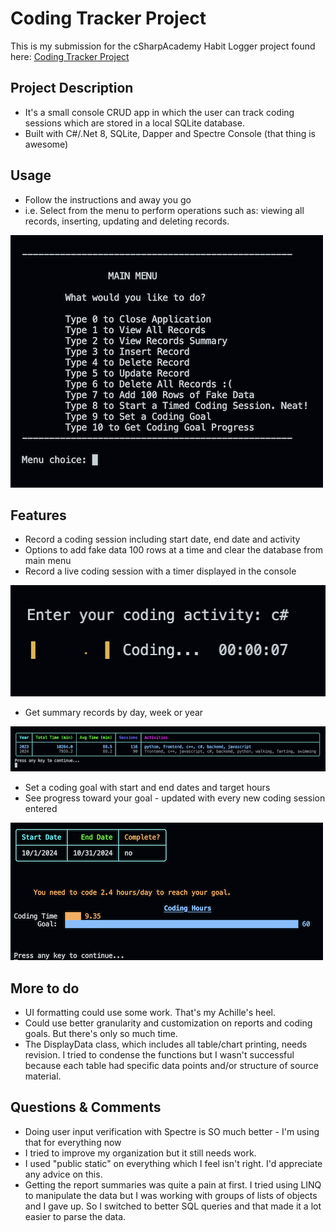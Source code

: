 
# Coding Tracker Project

This is my submission for the cSharpAcademy Habit Logger project found here: [Coding Tracker Project](https://thecsharpacademy.com/project/13/coding-tracker)


## Project Description
- It's a small console CRUD app in which the user can track coding sessions which are stored in a local SQLite database.
- Built with C#/.Net 8, SQLite, Dapper and Spectre Console (that thing is awesome)


## Usage
- Follow the instructions and away you go
- i.e. Select from the menu to perform operations such as: viewing all records, inserting, updating and deleting records.

![Main menu screen](/images/mainmenu.png)

## Features
- Record a coding session including start date, end date and activity
- Options to add fake data 100 rows at a time and clear the database from main menu
- Record a live coding session with a timer displayed in the console

![stopwatch timer for coding session](/images/livecoding.png)

- Get summary records by day, week or year

![annual summary of records](/images/recordsummary.png)

- Set a coding goal with start and end dates and target hours
- See progress toward your goal - updated with every new coding session entered

![coding goal progress](/images/goalprogress.png)


## More to do
- UI formatting could use some work. That's my Achille's heel.
- Could use better granularity and customization on reports and coding goals. But there's only so much time.
- The DisplayData class, which includes all table/chart printing, needs revision. I tried to condense the functions but I wasn't successful because each table had specific data points and/or structure of source material.


## Questions & Comments
- Doing user input verification with Spectre is SO much better - I'm using that for everything now
- I tried to improve my organization but it still needs work. 
- I used "public static" on everything which I feel isn't right. I'd appreciate any advice on this.
- Getting the report summaries was quite a pain at first. I tried using LINQ to manipulate the data but I was working with groups of lists of objects and I gave up. So I switched to better SQL queries and that made it a lot easier to parse the data.
